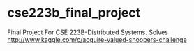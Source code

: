 cse223b_final_project
=====================

Final Project For CSE 223B-Distributed Systems.  Solves http://www.kaggle.com/c/acquire-valued-shoppers-challenge
